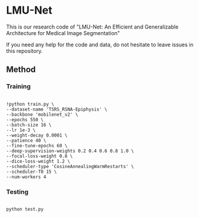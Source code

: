 # LMU-Net
  This is our research code of "LMU-Net: An Efficient and Generalizable Architecture for Medical Image Segmentation"
  
  If you need any help for the code and data, do not hesitate to leave issues in this repository.

## Method
### Training
```

!python train.py \
--dataset-name 'TSRS_RSNA-Epiphysis' \
--backbone 'mobilenet_v2' \
--epochs 550 \
--batch-size 16 \
--lr 1e-3 \
--weight-decay 0.0001 \
--patience 40 \
--fine-tune-epochs 60 \
--deep-supervision-weights 0.2 0.4 0.6 0.8 1.0 \
--focal-loss-weight 0.8 \
--dice-loss-weight 1.2 \
--scheduler-type 'CosineAnnealingWarmRestarts' \
--scheduler-T0 15 \
--num-workers 4

```

### Testing

```

python test.py

```
